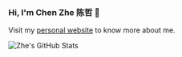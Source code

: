 ### Hi, I'm Chen Zhe 陈哲 👋

Visit my [personal website](https://chen-zhe.github.io) to know more about me.

![Zhe's GitHub Stats](https://github-readme-stats.vercel.app/api?username=chen-zhe&show_icons=true) 
<!-- ![Zhe's GitHub Streak](https://github-readme-streak-stats.herokuapp.com/?user=chen-zhe) -->

<!--
**Chen-Zhe/chen-zhe** is a ✨ _special_ ✨ repository because its `README.md` (this file) appears on your GitHub profile.

Here are some ideas to get you started:

- 🔭 I’m currently working on ...
- 🌱 I’m currently learning ...
- 👯 I’m looking to collaborate on ...
- 🤔 I’m looking for help with ...
- 💬 Ask me about ...
- 📫 How to reach me: ...
- 😄 Pronouns: ...
- ⚡ Fun fact: ...
-->
